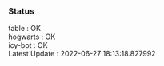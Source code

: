 ### Status


table : OK  
hogwarts : OK  
icy-bot : OK  
Latest Update : 2022-06-27 18:13:18.827992
